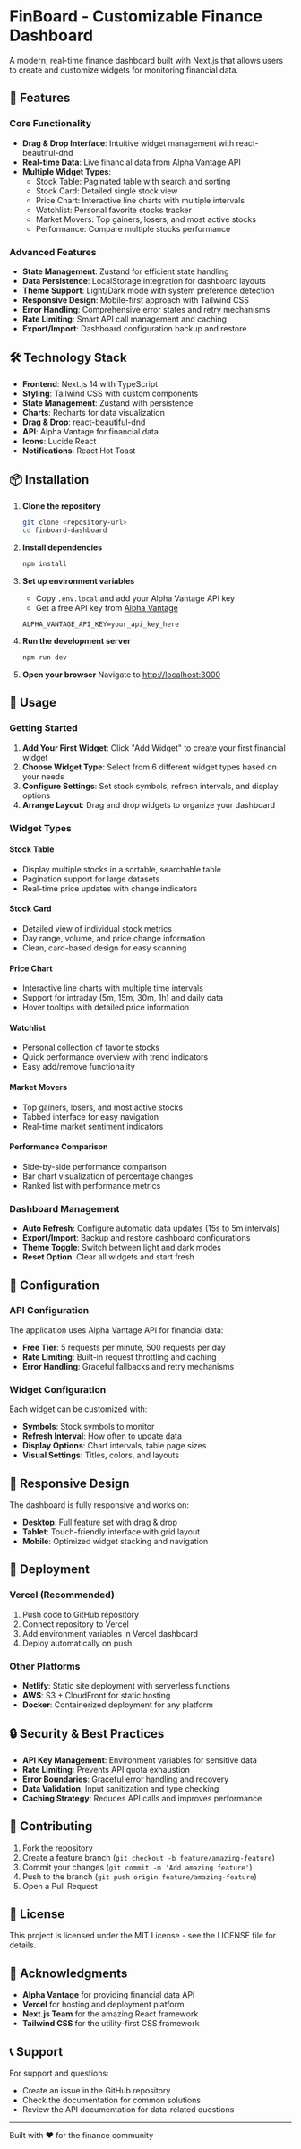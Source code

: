 # FinBoard - Customizable Finance Dashboard

A modern, real-time finance dashboard built with Next.js that allows users to create and customize widgets for monitoring financial data.

## 🚀 Features

### Core Functionality
- **Drag & Drop Interface**: Intuitive widget management with react-beautiful-dnd
- **Real-time Data**: Live financial data from Alpha Vantage API
- **Multiple Widget Types**:
  - Stock Table: Paginated table with search and sorting
  - Stock Card: Detailed single stock view
  - Price Chart: Interactive line charts with multiple intervals
  - Watchlist: Personal favorite stocks tracker
  - Market Movers: Top gainers, losers, and most active stocks
  - Performance: Compare multiple stocks performance

### Advanced Features
- **State Management**: Zustand for efficient state handling
- **Data Persistence**: LocalStorage integration for dashboard layouts
- **Theme Support**: Light/Dark mode with system preference detection
- **Responsive Design**: Mobile-first approach with Tailwind CSS
- **Error Handling**: Comprehensive error states and retry mechanisms
- **Rate Limiting**: Smart API call management and caching
- **Export/Import**: Dashboard configuration backup and restore

## 🛠️ Technology Stack

- **Frontend**: Next.js 14 with TypeScript
- **Styling**: Tailwind CSS with custom components
- **State Management**: Zustand with persistence
- **Charts**: Recharts for data visualization
- **Drag & Drop**: react-beautiful-dnd
- **API**: Alpha Vantage for financial data
- **Icons**: Lucide React
- **Notifications**: React Hot Toast

## 📦 Installation

1. **Clone the repository**
   ```bash
   git clone <repository-url>
   cd finboard-dashboard
   ```

2. **Install dependencies**
   ```bash
   npm install
   ```

3. **Set up environment variables**
   - Copy `.env.local` and add your Alpha Vantage API key
   - Get a free API key from [Alpha Vantage](https://www.alphavantage.co/support/#api-key)
   ```env
   ALPHA_VANTAGE_API_KEY=your_api_key_here
   ```

4. **Run the development server**
   ```bash
   npm run dev
   ```

5. **Open your browser**
   Navigate to [http://localhost:3000](http://localhost:3000)

## 🎯 Usage

### Getting Started
1. **Add Your First Widget**: Click "Add Widget" to create your first financial widget
2. **Choose Widget Type**: Select from 6 different widget types based on your needs
3. **Configure Settings**: Set stock symbols, refresh intervals, and display options
4. **Arrange Layout**: Drag and drop widgets to organize your dashboard

### Widget Types

#### Stock Table
- Display multiple stocks in a sortable, searchable table
- Pagination support for large datasets
- Real-time price updates with change indicators

#### Stock Card
- Detailed view of individual stock metrics
- Day range, volume, and price change information
- Clean, card-based design for easy scanning

#### Price Chart
- Interactive line charts with multiple time intervals
- Support for intraday (5m, 15m, 30m, 1h) and daily data
- Hover tooltips with detailed price information

#### Watchlist
- Personal collection of favorite stocks
- Quick performance overview with trend indicators
- Easy add/remove functionality

#### Market Movers
- Top gainers, losers, and most active stocks
- Tabbed interface for easy navigation
- Real-time market sentiment indicators

#### Performance Comparison
- Side-by-side performance comparison
- Bar chart visualization of percentage changes
- Ranked list with performance metrics

### Dashboard Management
- **Auto Refresh**: Configure automatic data updates (15s to 5m intervals)
- **Export/Import**: Backup and restore dashboard configurations
- **Theme Toggle**: Switch between light and dark modes
- **Reset Option**: Clear all widgets and start fresh

## 🔧 Configuration

### API Configuration
The application uses Alpha Vantage API for financial data:
- **Free Tier**: 5 requests per minute, 500 requests per day
- **Rate Limiting**: Built-in request throttling and caching
- **Error Handling**: Graceful fallbacks and retry mechanisms

### Widget Configuration
Each widget can be customized with:
- **Symbols**: Stock symbols to monitor
- **Refresh Interval**: How often to update data
- **Display Options**: Chart intervals, table page sizes
- **Visual Settings**: Titles, colors, and layouts

## 📱 Responsive Design

The dashboard is fully responsive and works on:
- **Desktop**: Full feature set with drag & drop
- **Tablet**: Touch-friendly interface with grid layout
- **Mobile**: Optimized widget stacking and navigation

## 🚀 Deployment

### Vercel (Recommended)
1. Push code to GitHub repository
2. Connect repository to Vercel
3. Add environment variables in Vercel dashboard
4. Deploy automatically on push

### Other Platforms
- **Netlify**: Static site deployment with serverless functions
- **AWS**: S3 + CloudFront for static hosting
- **Docker**: Containerized deployment for any platform

## 🔒 Security & Best Practices

- **API Key Management**: Environment variables for sensitive data
- **Rate Limiting**: Prevents API quota exhaustion
- **Error Boundaries**: Graceful error handling and recovery
- **Data Validation**: Input sanitization and type checking
- **Caching Strategy**: Reduces API calls and improves performance

## 🤝 Contributing

1. Fork the repository
2. Create a feature branch (`git checkout -b feature/amazing-feature`)
3. Commit your changes (`git commit -m 'Add amazing feature'`)
4. Push to the branch (`git push origin feature/amazing-feature`)
5. Open a Pull Request

## 📄 License

This project is licensed under the MIT License - see the LICENSE file for details.

## 🙏 Acknowledgments

- **Alpha Vantage** for providing financial data API
- **Vercel** for hosting and deployment platform
- **Next.js Team** for the amazing React framework
- **Tailwind CSS** for the utility-first CSS framework

## 📞 Support

For support and questions:
- Create an issue in the GitHub repository
- Check the documentation for common solutions
- Review the API documentation for data-related questions

---

Built with ❤️ for the finance community
